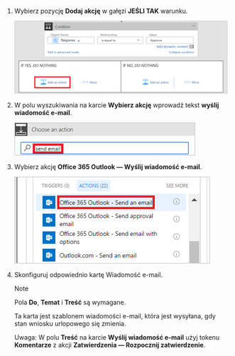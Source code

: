 1. Wybierz pozycję **Dodaj akcję** w gałęzi **JEŚLI TAK** warunku.
   
    ![dodawanie nowego kroku](media/modern-approvals/add-action-after-condition.png)
2. W polu wyszukiwania na karcie **Wybierz akcję** wprowadź tekst **wyślij wiadomość e-mail**.
   
    ![wyszukiwanie akcji poczty e-mail](media/modern-approvals/search-send-email-yes.png)
3. Wybierz akcję **Office 365 Outlook — Wyślij wiadomość e-mail**.
   
    ![wybieranie akcji wyślij wiadomość e-mail](media/modern-approvals/select-send-email-yes.png)
4. Skonfiguruj odpowiednio kartę Wiadomość e-mail.
   
     >[!NOTE]
     > Pola **Do**, **Temat** i **Treść** są wymagane.
     >
     >
   
     Ta karta jest szablonem wiadomości e-mail, która jest wysyłana, gdy stan wniosku urlopowego się zmienia.
   
     Uwaga: W polu **Treść** na karcie **Wyślij wiadomość e-mail** użyj tokenu **Komentarze** z akcji **Zatwierdzenia — Rozpocznij zatwierdzenie**.

